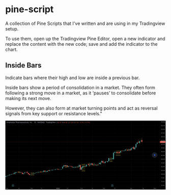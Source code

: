 # pine-script

A collection of Pine Scripts that I've written and are using
in my Tradingview setup.

To use them, open up the Tradingview Pine Editor, open a new
indicator and replace the content with the new code; save and
add the indicator to the chart.

## Inside Bars

Indicate bars where their high and low are inside a previous bar.

Inside bars show a period of consolidation in a market.
They often form following a strong move in a market,
as it ‘pauses’ to consolidate before making its next move.

However, they can also form at market turning points and
act as reversal signals from key support or resistance levels."

![Inside Bars](images/inside-bars.png)

